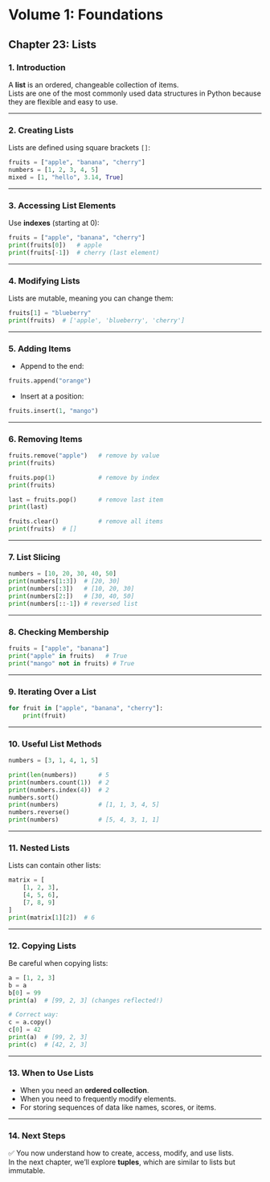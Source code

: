# Volume 1: Foundations
## Chapter 23: Lists

### 1. Introduction
A **list** is an ordered, changeable collection of items.  
Lists are one of the most commonly used data structures in Python because they are flexible and easy to use.  

---

### 2. Creating Lists
Lists are defined using square brackets `[]`:

```python
fruits = ["apple", "banana", "cherry"]
numbers = [1, 2, 3, 4, 5]
mixed = [1, "hello", 3.14, True]
```

---

### 3. Accessing List Elements
Use **indexes** (starting at 0):

```python
fruits = ["apple", "banana", "cherry"]
print(fruits[0])   # apple
print(fruits[-1])  # cherry (last element)
```

---

### 4. Modifying Lists
Lists are mutable, meaning you can change them:

```python
fruits[1] = "blueberry"
print(fruits)  # ['apple', 'blueberry', 'cherry']
```

---

### 5. Adding Items
- Append to the end:

```python
fruits.append("orange")
```

- Insert at a position:

```python
fruits.insert(1, "mango")
```

---

### 6. Removing Items
```python
fruits.remove("apple")   # remove by value
print(fruits)

fruits.pop(1)            # remove by index
print(fruits)

last = fruits.pop()      # remove last item
print(last)

fruits.clear()           # remove all items
print(fruits)  # []
```

---

### 7. List Slicing
```python
numbers = [10, 20, 30, 40, 50]
print(numbers[1:3])  # [20, 30]
print(numbers[:3])   # [10, 20, 30]
print(numbers[2:])   # [30, 40, 50]
print(numbers[::-1]) # reversed list
```

---

### 8. Checking Membership
```python
fruits = ["apple", "banana"]
print("apple" in fruits)   # True
print("mango" not in fruits) # True
```

---

### 9. Iterating Over a List
```python
for fruit in ["apple", "banana", "cherry"]:
    print(fruit)
```

---

### 10. Useful List Methods
```python
numbers = [3, 1, 4, 1, 5]

print(len(numbers))      # 5
print(numbers.count(1))  # 2
print(numbers.index(4))  # 2
numbers.sort()
print(numbers)           # [1, 1, 3, 4, 5]
numbers.reverse()
print(numbers)           # [5, 4, 3, 1, 1]
```

---

### 11. Nested Lists
Lists can contain other lists:

```python
matrix = [
    [1, 2, 3],
    [4, 5, 6],
    [7, 8, 9]
]
print(matrix[1][2])  # 6
```

---

### 12. Copying Lists
Be careful when copying lists:

```python
a = [1, 2, 3]
b = a
b[0] = 99
print(a)  # [99, 2, 3] (changes reflected!)

# Correct way:
c = a.copy()
c[0] = 42
print(a)  # [99, 2, 3]
print(c)  # [42, 2, 3]
```

---

### 13. When to Use Lists
- When you need an **ordered collection**.  
- When you need to frequently modify elements.  
- For storing sequences of data like names, scores, or items.  

---

### 14. Next Steps
✅ You now understand how to create, access, modify, and use lists.  
In the next chapter, we’ll explore **tuples**, which are similar to lists but immutable.